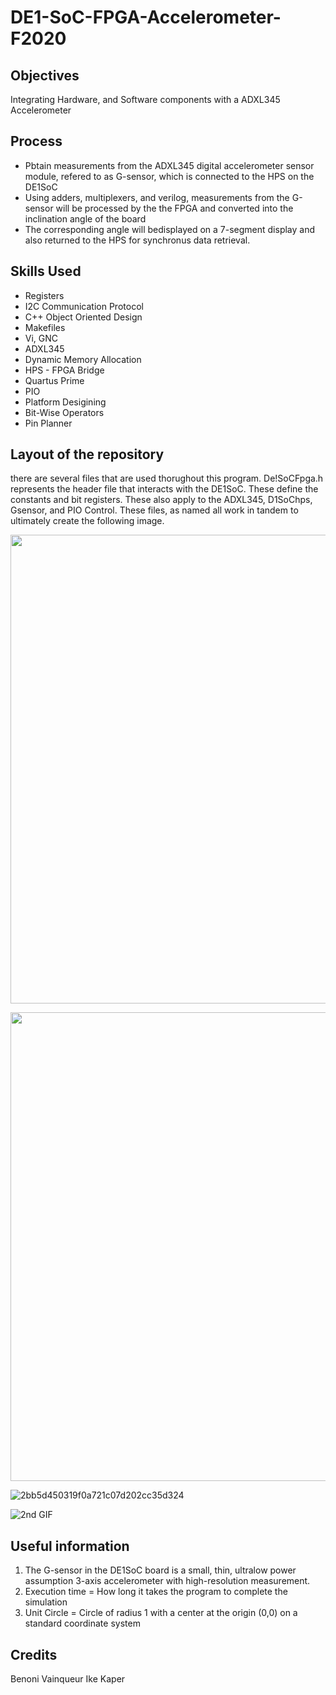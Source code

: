 # DE1-SoC-FPGA-Accelerometer-F2020

## Objectives 
Integrating Hardware, and Software components with a ADXL345 Accelerometer

## Process 
* Pbtain measurements from the ADXL345 digital accelerometer sensor module, refered to as G-sensor, which is connected to the HPS on the DE1SoC
* Using adders, multiplexers, and verilog, measurements from the G-sensor will be processed by the the FPGA and converted into the inclination angle of the board 
* The corresponding angle will bedisplayed on a 7-segment display and also returned to the HPS for synchronus data retrieval.

##  Skills Used
* Registers 
* I2C Communication Protocol 
* C++ Object Oriented Design 
* Makefiles
* Vi, GNC 
* ADXL345 
* Dynamic Memory Allocation 
* HPS - FPGA Bridge
* Quartus Prime
* PIO
* Platform Desigining
* Bit-Wise Operators
* Pin Planner


## Layout of the repository

there are several files that are used thorughout this program. De!SoCFpga.h represents the header file that interacts with the DE1SoC. These define the constants and bit registers. These also apply to the ADXL345, D1SoChps, Gsensor, and PIO Control. These files, as named all work in tandem to ultimately create the following image. 


<p align="center"><img src="https://nuvainqueur.wpengine.com/wp-content/uploads/2021/02/Screen-Shot-2021-02-08-at-6.51.55-PM-1.png" align=middle width=900pt height=750pt/></p>

<p align="center"><img src="https://nuvainqueur.wpengine.com/wp-content/uploads/2021/02/2160-video-1.gif" align=middle width=900pt height=750pt/></p>

![2bb5d450319f0a721c07d202cc35d324]()

![2nd GIF](https://nuvainqueur.wpengine.com/wp-content/uploads/2021/02/2160-video-1.gif)

## Useful information

1. The G-sensor in the DE1SoC board is a small, thin, ultralow power assumption 3-axis accelerometer with high-resolution measurement. 
2. Execution time = How long it takes the program to complete the simulation
3. Unit Circle = Circle of radius 1 with a center at the origin (0,0) on a standard coordinate system

## Credits
 Benoni Vainqueur 
 Ike Kaper
